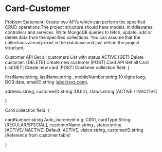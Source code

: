 # Card-Customer
Problem Statement:
Create two API’s which can perform the specified CRUD operations.The project structure should have models, middlewares, controllers and services. Write MongoDB queries to fetch, update, add or delete data from the specified collections. You can assume that the collections already exist in the database and just define the project structure.

Customer API
Get all customers List with status ACTIVE [GET]
Delete customer. [DELETE]
Create new customer [POST]
Card API
Get all Card List[GET]
Create new card [POST]
Customer collection field:
{

firstName:string, lastName:string , mobileNumber:string 10 digits long, DOB:date, emailID:string (abc@xyz.com),

address:string, customerID:string (UUID), status:string [ACTIVE / INACTIVE]

}

Card collection field:
{

cardNumber:string Auto_increment e.g: C001, cardType:String [REGULAR/SPECIAL], customerName:string , status:string [ACTIVE/INACTIVE] Default: ACTIVE, vision:string, customerID:string [Reference from customer table]

}
